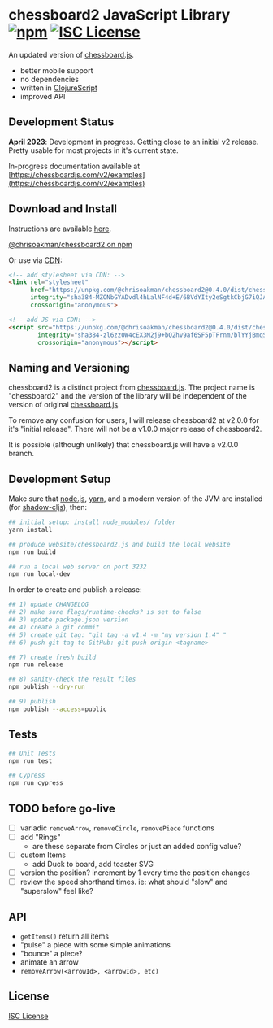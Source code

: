 # chessboard2 JavaScript Library [![npm](https://img.shields.io/npm/v/@chrisoakman/chessboard2)](https://www.npmjs.com/package/@chrisoakman/chessboard2) [![ISC License](https://img.shields.io/npm/l/@chrisoakman/chessboard2)](https://github.com/oakmac/chessboard2/blob/master/LICENSE.md)

An updated version of [chessboard.js].

- better mobile support
- no dependencies
- written in [ClojureScript]
- improved API

## Development Status

**April 2023**: Development in progress. Getting close to an initial v2 release. Pretty usable for most projects in it's current state.

In-progress documentation available at [https://chessboardjs.com/v2/examples](https://chessboardjs.com/v2/examples)

## Download and Install

Instructions are available [here](https://chessboardjs.com/v2/download).

[@chrisoakman/chessboard2 on npm](https://www.npmjs.com/package/@chrisoakman/chessboard2)

Or use via [CDN](https://en.wikipedia.org/wiki/Content_delivery_network):

```html
<!-- add stylesheet via CDN: -->
<link rel="stylesheet"
      href="https://unpkg.com/@chrisoakman/chessboard2@0.4.0/dist/chessboard2.min.css"
      integrity="sha384-MZONbGYADvdl4hLalNF4d+E/6BVdYIty2eSgtkCbjG7iQJAe35a7ujTk1roZIdJ+"
      crossorigin="anonymous">

<!-- add JS via CDN: -->
<script src="https://unpkg.com/@chrisoakman/chessboard2@0.4.0/dist/chessboard2.min.js"
        integrity="sha384-zl6zz0W4cEX3M2j9+bQ2hv9af6SF5pTFrnm/blYYjBmqSS3tdJChVrY9nenhLyNg"
        crossorigin="anonymous"></script>
```

## Naming and Versioning

chessboard2 is a distinct project from [chessboard.js]. The project name is
"chessboard2" and the version of the library will be independent of the version
of original [chessboard.js].

To remove any confusion for users, I will release chessboard2 at v2.0.0 for it's
"initial release". There will not be a v1.0.0 major release of chessboard2.

It is possible (although unlikely) that chessboard.js will have a v2.0.0 branch.

## Development Setup

Make sure that [node.js], [yarn], and a modern version of the JVM are installed (for [shadow-cljs]), then:

[node.js]:https://nodejs.org
[yarn]:https://yarnpkg.com/
[shadow-cljs]:https://github.com/thheller/shadow-cljs

```sh
## initial setup: install node_modules/ folder
yarn install

## produce website/chessboard2.js and build the local website
npm run build

## run a local web server on port 3232
npm run local-dev
```

In order to create and publish a release:

```sh
## 1) update CHANGELOG
## 2) make sure flags/runtime-checks? is set to false
## 3) update package.json version
## 4) create a git commit
## 5) create git tag: "git tag -a v1.4 -m "my version 1.4" "
## 6) push git tag to GitHub: git push origin <tagname>

## 7) create fresh build
npm run release

## 8) sanity-check the result files
npm publish --dry-run

## 9) publish
npm publish --access=public
```

## Tests

```sh
## Unit Tests
npm run test

## Cypress
npm run cypress
```

## TODO before go-live

- [ ] variadic `removeArrow`, `removeCircle`, `removePiece` functions
- [ ] add "Rings"
  - are these separate from Circles or just an added config value?
- [ ] custom Items
  - add Duck to board, add toaster SVG
- [ ] version the position? increment by 1 every time the position changes
- [ ] review the speed shorthand times. ie: what should "slow" and "superslow" feel like?

## API

- `getItems()` return all items
- "pulse" a piece with some simple animations
- "bounce" a piece?
- animate an arrow
- `removeArrow(<arrowId>, <arrowId>, etc)`

## License

[ISC License](LICENSE.md)

[ClojureScript]:https://clojurescript.org/
[chessboard.js]:https://github.com/oakmac/chessboardjs
